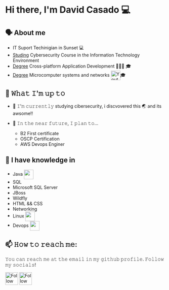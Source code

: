 <h1>Hi there, I'm David Casado 💻</h1>

## 🗣️ About me
 - IT Suport Techinigian in Sunset 💻
 - [Studing](https://www.educacionyfp.gob.es/en/dam/jcr:03c5641e-7593-4775-8392-86ef8b9b21d0/prd-ce-ciberseguridad-tic.pdf) Cybersecurity Course in the Information Technology Environment
 -  [Degree](https://www.boe.es/boe/dias/2010/07/26/pdfs/BOE-A-2010-11888.pdf) Cross-platform Application Development 👨🏻‍💻 🎓
 - [Degree](https://www.boe.es/boe/dias/2008/01/17/pdfs/A03445-03470.pdf) Microcomputer systems and networks <img src="https://youthhax.com/images/yh.png" height="30em" align="center" alt="YouthHax" title="YouthHax"/>🎓 

## 🚀 𝚆𝚑𝚊𝚝 𝙸'𝚖 𝚞𝚙 𝚝𝚘
- 🔨 𝙸'𝚖 𝚌𝚞𝚛𝚛𝚎𝚗𝚝𝚕𝚢 studying cibersecurity, i discvovered this 🌏 and its awsome!!

- 🎯 𝙸𝚗 𝚝𝚑𝚎 𝚗𝚎𝚊𝚛 𝚏𝚞𝚝𝚞𝚛𝚎, 𝙸 𝚙𝚕𝚊𝚗 𝚝𝚘...
	- B2 First certificate
	- OSCP Certification
	- AWS Devops Enginer

## 🧠 I have knowledge in 
  - Java  <img src="https://cdn-icons-png.flaticon.com/512/226/226777.png" height="30em" align="center"/>
  - SQL 
  - Microsoft SQL Server 
  - JBoss  
  - Wildfly
  - HTML && CSS  
  - Networking  
  - Linux  <img src="https://cdn.emojidex.com/emoji/seal/Tux.png?1417449864" height="30em" align="center"/>
  - Devops <img src=" https://daniccardenas.com/wp-content/uploads/2017/08/devops-process-1024x527.png" height="30em" align="center"/>


## 📫 𝙷𝚘𝚠 𝚝𝚘 𝚛𝚎𝚊𝚌𝚑 𝚖𝚎:
𝚈𝚘𝚞 𝚌𝚊𝚗 𝚛𝚎𝚊𝚌𝚑 𝚖𝚎 𝚊𝚝 𝚝𝚑𝚎 𝚎𝚖𝚊𝚒𝚕 𝚒𝚗 𝚖𝚢 𝚐𝚒𝚝𝚑𝚞𝚋 𝚙𝚛𝚘𝚏𝚒𝚕𝚎. 𝙵𝚘𝚕𝚕𝚘𝚠 𝚖𝚢 𝚜𝚘𝚌𝚒𝚊𝚕𝚜!

[<img src="https://raw.githubusercontent.com/Raymo111/Raymo111/master/socials/linkedin.png" height="40em" align="center" alt="Follow Raymo111 on LinkedIn" title="Follow Raymo111 on LinkedIn"/>](https://www.linkedin.com/in/david-casado-masllorens-1ab84b204/)
[<img src="https://raw.githubusercontent.com/Raymo111/Raymo111/master/socials/instagram.svg" height="40em" align="center" alt="Follow Raymo111 on Instagram" title="Follow Raymo111 on Instagram"/>](https://www.instagram.com/davidcasado66/)



